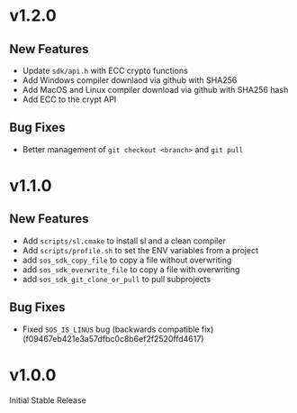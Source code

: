# v1.2.0

## New Features

- Update `sdk/api.h` with ECC crypto functions
- Add Windows compiler downlaod via github with SHA256
- Add MacOS and Linux compiler download via github with SHA256 hash
- Add ECC to the crypt API

## Bug Fixes

- Better management of `git checkout <branch>` and `git pull`

# v1.1.0

## New Features

- Add `scripts/sl.cmake` to install sl and a clean compiler
- Add `scripts/profile.sh` to set the ENV variables from a project
- add `sos_sdk_copy_file` to copy a file without overwriting
- add `sos_sdk_overwrite_file` to copy a file with overwriting
- add `sos_sdk_git_clone_or_pull` to pull subprojects

## Bug Fixes

- Fixed `SOS_IS_LINUS` bug (backwards compatible fix) (f09467eb421e3a57dfbc0c8b6ef2f2520ffd4617)

# v1.0.0

Initial Stable Release
